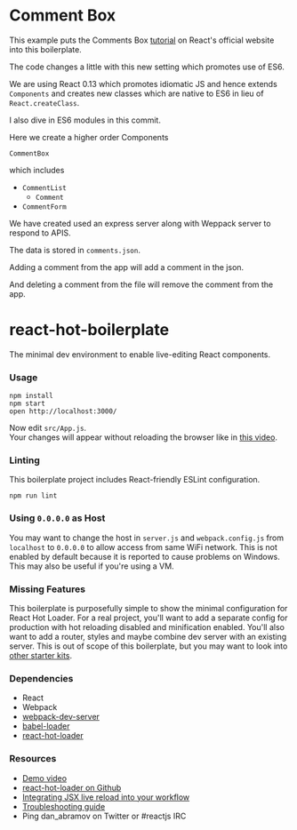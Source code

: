 Comment Box
============

This example puts the Comments Box [tutorial](https://facebook.github.io/react/docs/tutorial.html) on React's official website into this boilerplate.

The code changes a little with this new setting which promotes use of ES6.

We are using React 0.13 which promotes idiomatic JS and hence extends `Components` and creates new classes which are native to ES6 in lieu of `React.createClass`.

I also dive in ES6 modules in this commit.

Here we create a higher order Components

`CommentBox`

which includes

-  `CommentList`
    - `Comment`
-  `CommentForm`

We have created used an express server along with Weppack server to respond to APIS.

The data is stored in `comments.json`.

Adding a comment from the app will add a comment in the json.

And deleting a comment from the file will remove the comment from the app.

react-hot-boilerplate
=====================

The minimal dev environment to enable live-editing React components.

### Usage

```
npm install
npm start
open http://localhost:3000/
```

Now edit `src/App.js`.  
Your changes will appear without reloading the browser like in [this video](http://vimeo.com/100010922).

### Linting

This boilerplate project includes React-friendly ESLint configuration.

```
npm run lint
```

### Using `0.0.0.0` as Host

You may want to change the host in `server.js` and `webpack.config.js` from `localhost` to `0.0.0.0` to allow access from same WiFi network. This is not enabled by default because it is reported to cause problems on Windows. This may also be useful if you're using a VM.

### Missing Features

This boilerplate is purposefully simple to show the minimal configuration for React Hot Loader. For a real project, you'll want to add a separate config for production with hot reloading disabled and minification enabled. You'll also want to add a router, styles and maybe combine dev server with an existing server. This is out of scope of this boilerplate, but you may want to look into [other starter kits](https://github.com/gaearon/react-hot-loader/blob/master/docs/README.md#starter-kits).

### Dependencies

* React
* Webpack
* [webpack-dev-server](https://github.com/webpack/webpack-dev-server)
* [babel-loader](https://github.com/babel/babel-loader)
* [react-hot-loader](https://github.com/gaearon/react-hot-loader)

### Resources

* [Demo video](http://vimeo.com/100010922)
* [react-hot-loader on Github](https://github.com/gaearon/react-hot-loader)
* [Integrating JSX live reload into your workflow](http://gaearon.github.io/react-hot-loader/getstarted/)
* [Troubleshooting guide](https://github.com/gaearon/react-hot-loader/blob/master/docs/Troubleshooting.md)
* Ping dan_abramov on Twitter or #reactjs IRC
